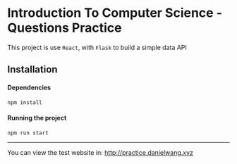 # Introduction To Computer Science - Questions Practice

This project is use `React`, with `Flask` to build a simple data API

## Installation
#### Dependencies
```
npm install
```
#### Running the project
```
npm run start
```
---
You can view the test website in: http://practice.danielwang.xyz
